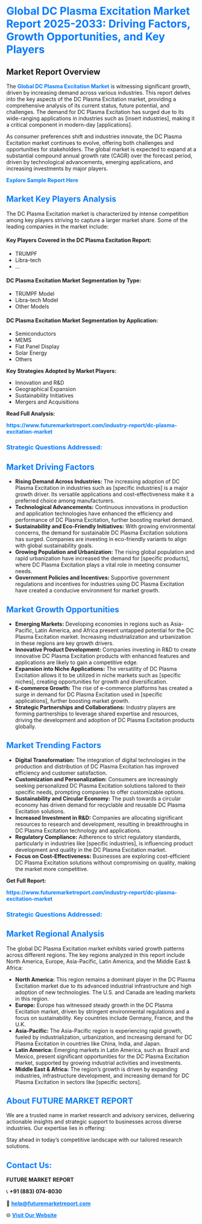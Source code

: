 <h1 style="color: #007BFF;">Global DC Plasma Excitation Market Report 2025-2033: Driving Factors, Growth Opportunities, and Key Players</h1>

<section id="overview">
<h2>Market Report Overview</h2>
<p>The <a href="https://www.futuremarketreport.com/industry-report/dc-plasma-excitation-market" style="color: #007BFF; text-decoration: none;"><strong>Global DC Plasma Excitation Market</strong></a> is witnessing significant growth, driven by increasing demand across various industries. This report delves into the key aspects of the DC Plasma Excitation market, providing a comprehensive analysis of its current status, future potential, and challenges. The demand for DC Plasma Excitation has surged due to its wide-ranging applications in industries such as [insert industries], making it a critical component in modern-day [applications].</p>
<p>As consumer preferences shift and industries innovate, the DC Plasma Excitation market continues to evolve, offering both challenges and opportunities for stakeholders. The global market is expected to expand at a substantial compound annual growth rate (CAGR) over the forecast period, driven by technological advancements, emerging applications, and increasing investments by major players.</p>
</section>

<section id="overview">
<p><a href="https://www.futuremarketreport.com/request-sample/reportId=102649" style="color: #007BFF; text-decoration: none;"><strong>Explore Sample Report Here</strong></a></p>
</section>

<section id="key-players">
<h2 style="color: #007BFF;">Market Key Players Analysis</h2>
<p>The DC Plasma Excitation market is characterized by intense competition among key players striving to capture a larger market share. Some of the leading companies in the market include:</p>
<h4>Key Players Covered in the DC Plasma Excitation Report:</h4>
<ul><li>TRUMPF</li><li>Libra-tech</li><li>...</li></ul>
<h4>DC Plasma Excitation Market Segmentation by Type:</h4>
<ul><li>TRUMPF Model</li><li>Libra-tech Model</li><li>Other Models</li></ul>

<h4>DC Plasma Excitation Market Segmentation by Application:</h4>
<ul><li>Semiconductors</li><li>MEMS</li><li>Flat Panel Display</li><li>Solar Energy</li><li>Others</li></ul>
<p><strong>Key Strategies Adopted by Market Players:</strong></p>
<ul>
<li>Innovation and R&D</li>
<li>Geographical Expansion</li>
<li>Sustainability Initiatives</li>
<li>Mergers and Acquisitions</li>
</ul>
</section>

<section>
<p><strong>Read Full Analysis: </strong></p><a href="https://www.futuremarketreport.com/industry-report/dc-plasma-excitation-market" style="color: #007BFF; text-decoration: none;"><strong>https://www.futuremarketreport.com/industry-report/dc-plasma-excitation-market</strong></a>
<h3 style="color: #007BFF;">Strategic Questions Addressed:</h3>
</section>

<section id="driving-factors">
<h2 style="color: #007BFF;">Market Driving Factors</h2>
<ul>
<li><strong>Rising Demand Across Industries:</strong> The increasing adoption of DC Plasma Excitation in industries such as [specific industries] is a major growth driver. Its versatile applications and cost-effectiveness make it a preferred choice among manufacturers.</li>
<li><strong>Technological Advancements:</strong> Continuous innovations in production and application technologies have enhanced the efficiency and performance of DC Plasma Excitation, further boosting market demand.</li>
<li><strong>Sustainability and Eco-Friendly Initiatives:</strong> With growing environmental concerns, the demand for sustainable DC Plasma Excitation solutions has surged. Companies are investing in eco-friendly variants to align with global sustainability goals.</li>
<li><strong>Growing Population and Urbanization:</strong> The rising global population and rapid urbanization have increased the demand for [specific products], where DC Plasma Excitation plays a vital role in meeting consumer needs.</li>
<li><strong>Government Policies and Incentives:</strong> Supportive government regulations and incentives for industries using DC Plasma Excitation have created a conducive environment for market growth.</li>
</ul>
</section>

<section id="growth-opportunities">
<h2 style="color: #007BFF;">Market Growth Opportunities</h2>
<ul>
<li><strong>Emerging Markets:</strong> Developing economies in regions such as Asia-Pacific, Latin America, and Africa present untapped potential for the DC Plasma Excitation market. Increasing industrialization and urbanization in these regions are key growth drivers.</li>
<li><strong>Innovative Product Development:</strong> Companies investing in R&D to create innovative DC Plasma Excitation products with enhanced features and applications are likely to gain a competitive edge.</li>
<li><strong>Expansion into Niche Applications:</strong> The versatility of DC Plasma Excitation allows it to be utilized in niche markets such as [specific niches], creating opportunities for growth and diversification.</li>
<li><strong>E-commerce Growth:</strong> The rise of e-commerce platforms has created a surge in demand for DC Plasma Excitation used in [specific applications], further boosting market growth.</li>
<li><strong>Strategic Partnerships and Collaborations:</strong> Industry players are forming partnerships to leverage shared expertise and resources, driving the development and adoption of DC Plasma Excitation products globally.</li>
</ul>
</section>

<section id="trending-factors">
<h2 style="color: #007BFF;">Market Trending Factors</h2>
<ul>
<li><strong>Digital Transformation:</strong> The integration of digital technologies in the production and distribution of DC Plasma Excitation has improved efficiency and customer satisfaction.</li>
<li><strong>Customization and Personalization:</strong> Consumers are increasingly seeking personalized DC Plasma Excitation solutions tailored to their specific needs, prompting companies to offer customizable options.</li>
<li><strong>Sustainability and Circular Economy:</strong> The push towards a circular economy has driven demand for recyclable and reusable DC Plasma Excitation solutions.</li>
<li><strong>Increased Investment in R&D:</strong> Companies are allocating significant resources to research and development, resulting in breakthroughs in DC Plasma Excitation technology and applications.</li>
<li><strong>Regulatory Compliance:</strong> Adherence to strict regulatory standards, particularly in industries like [specific industries], is influencing product development and quality in the DC Plasma Excitation market.</li>
<li><strong>Focus on Cost-Effectiveness:</strong> Businesses are exploring cost-efficient DC Plasma Excitation solutions without compromising on quality, making the market more competitive.</li>
</ul>
</section>

<section>
<p><strong>Get Full Report: </strong></p><a href="https://www.futuremarketreport.com/industry-report/dc-plasma-excitation-market" style="color: #007BFF; text-decoration: none;"><strong>https://www.futuremarketreport.com/industry-report/dc-plasma-excitation-market</strong></a>
<h3 style="color: #007BFF;">Strategic Questions Addressed:</h3>
</section>


<section id="regional-analysis">
<h2 style="color: #007BFF;">Market Regional Analysis</h2>
<p>The global DC Plasma Excitation market exhibits varied growth patterns across different regions. The key regions analyzed in this report include North America, Europe, Asia-Pacific, Latin America, and the Middle East & Africa:</p>
<ul>
<li><strong>North America:</strong> This region remains a dominant player in the DC Plasma Excitation market due to its advanced industrial infrastructure and high adoption of new technologies. The U.S. and Canada are leading markets in this region.</li>
<li><strong>Europe:</strong> Europe has witnessed steady growth in the DC Plasma Excitation market, driven by stringent environmental regulations and a focus on sustainability. Key countries include Germany, France, and the U.K.</li>
<li><strong>Asia-Pacific:</strong> The Asia-Pacific region is experiencing rapid growth, fueled by industrialization, urbanization, and increasing demand for DC Plasma Excitation in countries like China, India, and Japan.</li>
<li><strong>Latin America:</strong> Emerging markets in Latin America, such as Brazil and Mexico, present significant opportunities for the DC Plasma Excitation market, supported by growing industrial activities and investments.</li>
<li><strong>Middle East & Africa:</strong> The region’s growth is driven by expanding industries, infrastructure development, and increasing demand for DC Plasma Excitation in sectors like [specific sectors].</li>
</ul>
</section>

<footer>
<h2 style="color: #007BFF;">About FUTURE MARKET REPORT</h2>
<p>We are a trusted name in market research and advisory services, delivering actionable insights and strategic support to businesses across diverse industries. Our expertise lies in offering:</p>

<p>Stay ahead in today’s competitive landscape with our tailored research solutions.</p>

<h2 style="color: #007BFF;">Contact Us:</h2>
<p><strong>FUTURE MARKET REPORT</strong></p>
<p>📞 <strong>+91 (883) 074-8030</strong></p>
<p>📧 <strong><a href="mailto:help@futuremarketreport.com" style="color: #007BFF;">help@futuremarketreport.com</a></strong></p>
<p>🌐 <strong><a href="https://www.futuremarketreport.com/" style="color: #007BFF;">Visit Our Website</a></strong></p>
</footer>
